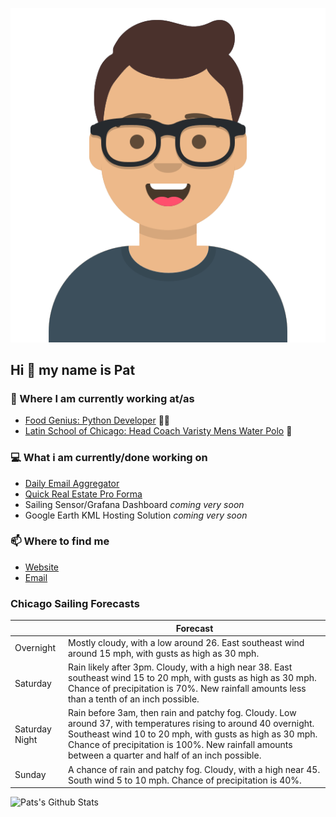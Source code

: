 [![Social banner for p-j-falconer](https://raw.githubusercontent.com/P-J-FALCONER/P-J-FALCONER/master/assets/avataaars.svg)](https://patfalconer.com/)
## Hi :wave: my name is Pat

### 💼 Where I am currently working at/as
- [Food Genius: Python Developer](https://getfoodgenius.com/) 🍔🐍
- [Latin School of Chicago: Head Coach Varisty Mens Water Polo](https://www.latinschool.org/) 🤽


### 💻 What i am currently/done working on
 - [Daily Email Aggregator](https://github.com/P-J-FALCONER/dott_daily_mail)
 - [Quick Real Estate Pro Forma](https://github.com/P-J-FALCONER/henry)
 - Sailing Sensor/Grafana Dashboard *coming very soon*
 - Google Earth KML Hosting Solution *coming very soon*

### 📫 Where to find me
 - [Website](https://patfalconer.com/)
 - [Email](mailto:patrick.j.falconer@gmail.com)


### Chicago Sailing Forecasts
|   | Forecast  |
|---|---|
| Overnight | Mostly cloudy, with a low around 26. East southeast wind around 15 mph, with gusts as high as 30 mph. |
| Saturday | Rain likely after 3pm. Cloudy, with a high near 38. East southeast wind 15 to 20 mph, with gusts as high as 30 mph. Chance of precipitation is 70%. New rainfall amounts less than a tenth of an inch possible. |
| Saturday Night | Rain before 3am, then rain and patchy fog. Cloudy. Low around 37, with temperatures rising to around 40 overnight. Southeast wind 10 to 20 mph, with gusts as high as 30 mph. Chance of precipitation is 100%. New rainfall amounts between a quarter and half of an inch possible. |
| Sunday | A chance of rain and patchy fog. Cloudy, with a high near 45. South wind 5 to 10 mph. Chance of precipitation is 40%. |

![Pats's Github Stats](https://github-readme-stats.vercel.app/api?username=p-j-falconer&show_icons=true&theme=radical)
